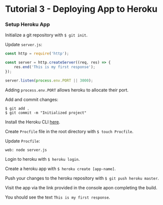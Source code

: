 # Tutorial 3 - Deploying App to Heroku
### Setup Heroku App
Initialize a git repository with `$ git init`.

Update ```server.js```:
```javascript
const http = require('http');

const server = http.createServer((req, res) => {
    res.end('This is my first response');
});

server.listen(process.env.PORT || 3000);
```
Adding `process.env.PORT` allows heroku to allocate their port.

Add and commit changes:
```
$ git add .
$ git commit -m "Initialized project"
```

Install the Heroku CLI [here](https://devcenter.heroku.com/articles/heroku-cli).

Create ```Procfile``` file in the root directory with `$ touch Procfile`.

Update ```Procfile```:
```
web: node server.js
```
Login to heroku with `$ heroku login`.

Create a heroku app with `$ heroku create [app-name]`.

Push your changes to the heroku repository with `$ git push heroku master`.

Visit the app via the link provided in the console apon completing the build.

You should see the text `This is my first response`.
